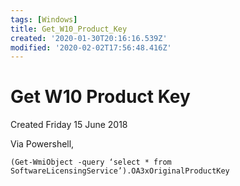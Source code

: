 ```yaml
---
tags: [Windows]
title: Get_W10_Product_Key
created: '2020-01-30T20:16:16.539Z'
modified: '2020-02-02T17:56:48.416Z'
---
```


# Get W10 Product Key
Created Friday 15 June 2018

Via Powershell,

`(Get-WmiObject -query ‘select * from SoftwareLicensingService’).OA3xOriginalProductKey`

